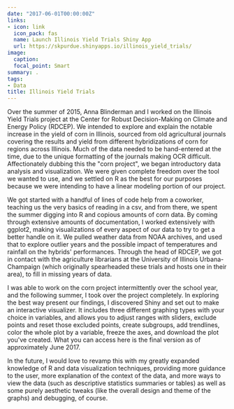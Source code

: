 ```yaml
---
date: "2017-06-01T00:00:00Z"
links:
- icon: link
  icon_pack: fas
  name: Launch Illinois Yield Trials Shiny App
  url: https://skpurdue.shinyapps.io/illinois_yield_trials/
image:
  caption: 
  focal_point: Smart
summary: .
tags:
- Data
title: Illinois Yield Trials
---
```


Over the summer of 2015, Anna Blinderman and I worked on the Illinois Yield Trials project at the Center for Robust Decision-Making on Climate and Energy Policy (RDCEP). We intended to explore and explain the notable increase in the yield of corn in Illinois, sourced from old agricultural journals covering the results and yield from different hybridizations of corn for regions across Illinois. Much of the data needed to be hand-entered at the time, due to the unique formatting of the journals making OCR difficult. Affectionately dubbing this the "corn project", we began introductory data analysis and visualization. We were given complete freedom over the tool we wanted to use, and we settled on R as the best for our purposes because we were intending to have a linear modeling portion of our project.

We got started with a handful of lines of code help from a coworker, teaching us the very basics of reading in a csv, and from there, we spent the summer digging into R and copious amounts of corn data. By coming through extensive amounts of documentation, I worked extensively with ggplot2, making visualizations of every aspect of our data to try to get a better handle on it. We pulled weather data from NOAA archives, and used that to explore outlier years and the possible impact of temperatures and rainfall on the hybrids' performances. Through the head of RDCEP, we got in contact with the agriculture librarians at the University of Illinois Urbana-Champaign (which originally spearheaded these trials and hosts one in their area), to fill in missing years of data. 

I was able to work on the corn project intermittently over the school year, and the following summer, I took over the project completely. In exploring the best way present our findings, I discovered Shiny and set out to make an interactive visualizer. It includes three different graphing types with your choice in variables, and allows you to adjust ranges with sliders, exclude points and reset those excluded points, create subgroups, add trendlines, color the whole plot by a variable, freeze the axes, and download the plot you've created. What you can access here is the final version as of approximately June 2017.

In the future, I would love to revamp this with my greatly expanded knowledge of R and data visualization techniques, providing more guidance to the user, more explanation of the context of the data, and more ways to view the data (such as descriptive statistics summaries or tables) as well as some purely aesthetic tweaks (like the overall design and theme of the graphs) and debugging, of course. 